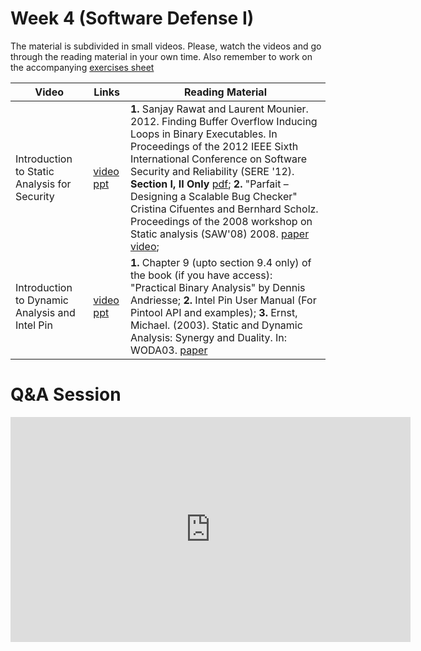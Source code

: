 # Week 4  (Software Defense I)

The material is subdivided in small videos.
Please, watch the videos and go through the reading material in your own time.
Also remember to work on the accompanying [exercises sheet](../exercises/EXERCISE4.md)

| Video                   | Links                     |        Reading Material                                                                                                                                                                                      |
|-------------------------|---------------------------|----------------------------------------------------------------------------------|
| Introduction to Static Analysis for Security                 | [video](https://web.microsoftstream.com/video/cfb25912-c8cb-4788-be7c-8b63aba39cbf?list=studio) [ppt](https://github.com/cs-uob/COMSM0049/blob/master/docs/slides/week4/Intro-Dynamic%20Analysis.pptx) | **1.** Sanjay Rawat and Laurent Mounier. 2012. Finding Buffer Overflow Inducing Loops in Binary Executables. In Proceedings of the 2012 IEEE Sixth International Conference on Software Security and Reliability (SERE '12). **Section I, II Only** [pdf](http://www-verimag.imag.fr/PEOPLE/mounier/Papers/sere12.pdf); **2.** "Parfait – Designing a Scalable Bug Checker" Cristina Cifuentes and Bernhard Scholz. Proceedings of the 2008 workshop on Static analysis (SAW'08) 2008. [paper](https://llvm.org/pubs/2008-06-SAW-Parfait.pdf) [video](https://www.youtube.com/watch?v=a9v_KR4bdiU&ab_channel=LLVM); |
| Introduction to Dynamic Analysis and Intel Pin | [video](https://web.microsoftstream.com/video/e1fd00e6-ea2a-430c-945f-fc559a98d79b?list=studio) [ppt](https://github.com/cs-uob/COMSM0049/blob/master/docs/slides/week4/Intro-Dynamic%20Analysis.pptx) | **1.** Chapter 9 (upto section 9.4 only) of the book (if you have access): "Practical Binary Analysis" by Dennis Andriesse; **2.** Intel Pin User Manual (For Pintool API and examples); **3.** Ernst, Michael. (2003). Static and Dynamic Analysis: Synergy and Duality. In: WODA03. [paper](https://homes.cs.washington.edu/~mernst/pubs/staticdynamic-woda2003.pdf)                                                                                                                                                                                        |


# Q&A Session

<iframe width="640" height="360" src="https://web.microsoftstream.com/embed/video/fdec3386-7074-4805-b2e2-94032cca21a5?autoplay=false&amp;showinfo=true" allowfullscreen style="border:none;"></iframe>

